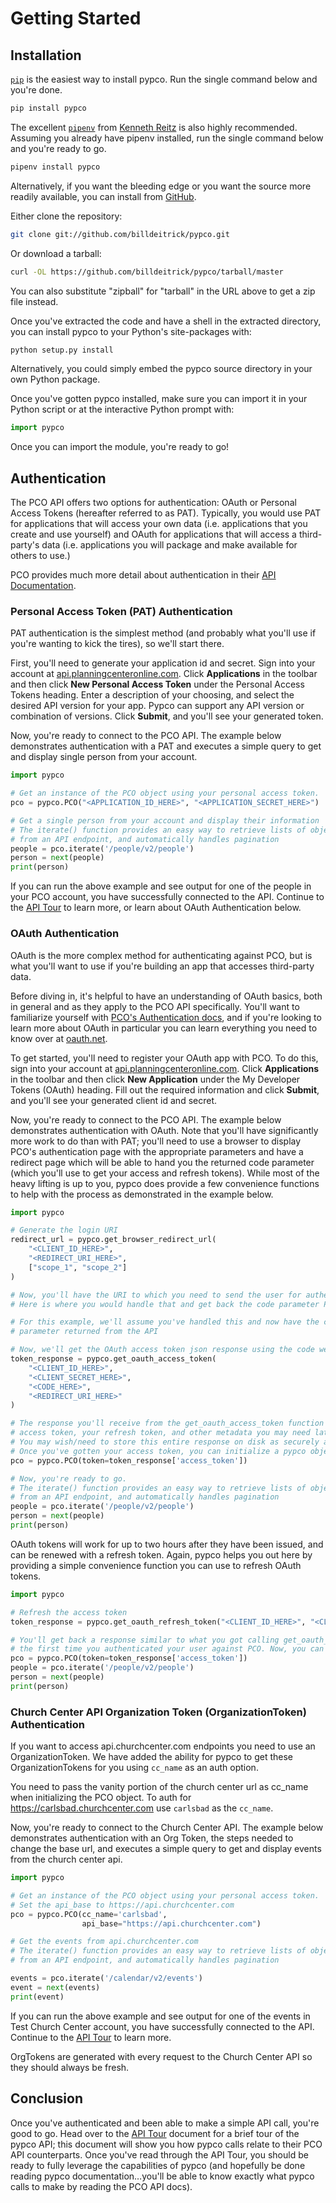 # Getting Started

## Installation

[`pip`](https://pypi.org/project/pip/) is the easiest way to install pypco. Run the single command below and you're done.

```bash
pip install pypco
```

The excellent [`pipenv`](https://pypi.org/project/pipenv/) from [Kenneth Reitz](https://github.com/kennethreitz) is also highly recommended. Assuming you already have pipenv installed, run the single command below and you're ready to go.

```bash
pipenv install pypco
```

Alternatively, if you want the bleeding edge or you want the source more readily available, you can install from [GitHub](https://github.com/billdeitrick/pypco).

Either clone the repository:

```bash
git clone git://github.com/billdeitrick/pypco.git
```

Or download a tarball:

```bash
curl -OL https://github.com/billdeitrick/pypco/tarball/master
```

You can also substitute "zipball" for "tarball" in the URL above to get a zip file instead.

Once you've extracted the code and have a shell in the extracted directory, you can install pypco to your Python's site-packages with:

```bash
python setup.py install
```

Alternatively, you could simply embed the pypco source directory in your own Python package.

Once you've gotten pypco installed, make sure you can import it in your Python script or at the interactive Python prompt with:

```python
import pypco
```

Once you can import the module, you're ready to go!

## Authentication

The PCO API offers two options for authentication: OAuth or Personal Access Tokens (hereafter referred to as PAT).  Typically, you would use PAT for applications that will access your own data (i.e. applications that you create and use yourself) and OAuth for applications that will access a third-party's data (i.e. applications you will package and make available for others to use.)

PCO provides much more detail about authentication in their [API Documentation](https://developer.planning.center/docs/#/introduction/authentication).

### Personal Access Token (PAT) Authentication

PAT authentication is the simplest method (and probably what you'll use if you're wanting to kick the tires), so we'll start there.

First, you'll need to generate your application id and secret. Sign into your account at [api.planningcenteronline.com](https://api.planningcenteronline.com/). Click **Applications** in the toolbar and then click **New Personal Access Token** under the Personal Access Tokens heading. Enter a description of your choosing, and select the desired API version for your app. Pypco can support any API version or combination of versions. Click **Submit**, and you'll see your generated token. 

Now, you're ready to connect to the PCO API. The example below demonstrates authentication with a PAT and executes a simple query to get and display single person from your account.

```python
import pypco

# Get an instance of the PCO object using your personal access token.
pco = pypco.PCO("<APPLICATION_ID_HERE>", "<APPLICATION_SECRET_HERE>")

# Get a single person from your account and display their information
# The iterate() function provides an easy way to retrieve lists of objects
# from an API endpoint, and automatically handles pagination
people = pco.iterate('/people/v2/people')
person = next(people)
print(person)
```

If you can run the above example and see output for one of the people in your PCO account, you have successfully connected to the API. Continue to the [API Tour](apitour) to learn more, or learn about OAuth Authentication below.

### OAuth Authentication

OAuth is the more complex method for authenticating against PCO, but is what you'll want to use if you're building an app that accesses third-party data. 

Before diving in, it's helpful to have an understanding of OAuth basics, both in general and as they apply to the PCO API specifically. You'll want to familiarize yourself with [PCO's Authentication docs](https://developer.planning.center/docs/#/introduction/authentication), and if you're looking to learn more about OAuth in particular you can learn everything you need to know over at [oauth.net](https://oauth.net/2/).

To get started, you'll need to register your OAuth app with PCO. To do this, sign  into your account at [api.planningcenteronline.com](https://api.planningcenteronline.com/). Click **Applications** in the toolbar and then click **New Application** under the My Developer Tokens (OAuth) heading. Fill out the required information and click **Submit**, and you'll see your generated client id and secret.

Now, you're ready to connect to the PCO API. The example below demonstrates authentication with OAuth. Note that you'll have significantly more work to do than with PAT; you'll need to use a browser to display PCO's authentication page with the appropriate parameters and have a redirect page which will be able to hand you the returned code parameter (which you'll use to get your access and refresh tokens). While most of the heavy lifting is up to you, pypco does provide a few convenience functions to help with the process as demonstrated in the example below.

```python
import pypco

# Generate the login URI
redirect_url = pypco.get_browser_redirect_url(
    "<CLIENT_ID_HERE>",
    "<REDIRECT_URI_HERE>",
    ["scope_1", "scope_2"]
)

# Now, you'll have the URI to which you need to send the user for authentication
# Here is where you would handle that and get back the code parameter PCO returns.

# For this example, we'll assume you've handled this and now have the code
# parameter returned from the API

# Now, we'll get the OAuth access token json response using the code we received from PCO
token_response = pypco.get_oauth_access_token(
    "<CLIENT_ID_HERE>",
    "<CLIENT_SECRET_HERE>",
    "<CODE_HERE>",
    "<REDIRECT_URI_HERE>"
)

# The response you'll receive from the get_oauth_access_token function will include your
# access token, your refresh token, and other metadata you may need later.
# You may wish/need to store this entire response on disk as securely as possible.
# Once you've gotten your access token, you can initialize a pypco object like this:
pco = pypco.PCO(token=token_response['access_token'])

# Now, you're ready to go.
# The iterate() function provides an easy way to retrieve lists of objects
# from an API endpoint, and automatically handles pagination
people = pco.iterate('/people/v2/people')
person = next(people)
print(person)
```

OAuth tokens will work for up to two hours after they have been issued, and can be renewed with a refresh token. Again, pypco helps you out here by providing a simple convenience function you can use to refresh OAuth tokens.

```python
import pypco

# Refresh the access token
token_response = pypco.get_oauth_refresh_token("<CLIENT_ID_HERE>", "<CLIENT_SECRET_HERE>", "<REFRESH_TOKEN_HERE>")

# You'll get back a response similar to what you got calling get_oauth_access_token
# the first time you authenticated your user against PCO. Now, you can initialize a PCO object and make some API calls.
pco = pypco.PCO(token=token_response['access_token'])
people = pco.iterate('/people/v2/people')
person = next(people)
print(person)
```

### Church Center API Organization Token (OrganizationToken) Authentication

If you want to access api.churchcenter.com endpoints you need to use an OrganizationToken.
We have added the ability for pypco to get these OrganizationTokens for you using `cc_name` as an auth option.

You need to pass the vanity portion of the church center url as cc_name when initializing the PCO object. 
To auth for https://carlsbad.churchcenter.com use `carlsbad` as the `cc_name`.


Now, you're ready to connect to the Church Center API. The example below demonstrates authentication with an Org Token, the steps needed to change the base url, and executes a simple query to get and display events from the church center api.

```python
import pypco

# Get an instance of the PCO object using your personal access token.
# Set the api_base to https://api.churchcenter.com
pco = pypco.PCO(cc_name='carlsbad',
                api_base="https://api.churchcenter.com")

# Get the events from api.churchcenter.com
# The iterate() function provides an easy way to retrieve lists of objects
# from an API endpoint, and automatically handles pagination

events = pco.iterate('/calendar/v2/events')
event = next(events)
print(event)

```

If you can run the above example and see output for one of the events in Test Church Center account, you have successfully connected to the API. Continue to the [API Tour](apitour) to learn more.

OrgTokens are generated with every request to the Church Center API so they should always be fresh.

## Conclusion

Once you've authenticated and been able to make a simple API call, you're good to go. Head over to the [API Tour](apitour) document for a brief tour of the pypco API; this document will show you how pypco calls relate to their PCO API counterparts. Once you've read through the API Tour, you should be ready to fully leverage the capabilities of pypco (and hopefully be done reading pypco documentation…you'll be able to know exactly what pypco calls to make by reading the PCO API docs).
